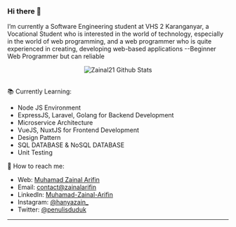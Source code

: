 ### Hi there 👋

I’m currently a Software Engineering student at VHS 2 Karanganyar, a Vocational Student who is interested in the world of technology, especially in the world of web programming, and a web programmer who is quite experienced in creating, developing web-based applications --Beginner Web Programmer but can reliable

<div align="center">
  <img src="https://github-readme-stats.vercel.app/api?username=zainal21&show_icons=true&theme=dracula" alt="Zainal21 Github Stats">
</div>
<br>


 📚 Currently Learning:
- Node JS Environment
- ExpressJS, Laravel, Golang for Backend Development
- Microservice Architecture
- VueJS, NuxtJS for Frontend Development
- Design Pattern
- SQL DATABASE & NoSQL DATABASE
- Unit Testing 

🚀 How to reach me:
- Web: [Muhamad Zainal Arifin](https://muhamad-zainal-arifin.netlify.app/)
- Email: [contact@zainalarifin](mailto:zainalarifin080718@gmail.com)
- LinkedIn: [Muhamad-Zainal-Arifin](https://www.linkedin.com/in/muhammad-zainal-arifin-3092a1198/)
- Instagram: [@hanyazain_](https://instagram.com/hanyazain_)
- Twitter: [@penulisduduk](https://twitter.com/Penulisduduk)

---
